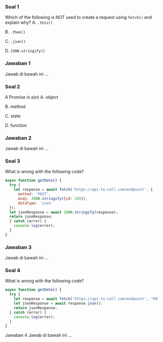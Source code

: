 ### Soal 1
Which of the following is NOT used to create a request using `fetch()` and explain why?
A. `.this()`

B. `.then()`

C. `.json()`

D. `JSON.stringify()`
### Jawaban 1
Jawab di bawah ini
...

### Soal 2
A Promise is a(n)
A. object

B. method

C. state

D. function
### Jawaban 2
Jawab di bawah ini
...

### Soal 3
What is wrong with the following code?
```js
async function getData() {
  try {
    let response = await fetch('https://api-to-call.com/endpoint', { 
      method: 'POST', 
      body: JSON.stringify({id: 200}), 
      dataType: 'json'
  });
  let jsonResponse = await JSON.stringify(response);
  return jsonResponse;
  } catch (error) {
    console.log(error);
  }
}
```
### Jawaban 3
Jawab di bawah ini
...

### Soal 4
What is wrong with the following code?
```js
async function getData() {
  try {
    let response = await fetch('https://api-to-call.com/endpoint', 'POST', JSON.stringify({id: 200}), 'json');
    let jsonResponse = await response.json();
    return jsonResponse;
  } catch (error) {
    console.log(error);
  }
}
```
Jawaban 4
Jawab di bawah ini
...